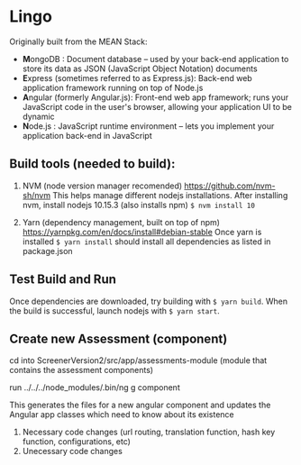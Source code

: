 # Lingo

Originally built from the MEAN Stack:

- **M**ongoDB : Document database – used by your back-end application to store its data as JSON (JavaScript Object Notation) documents
- **E**xpress (sometimes referred to as Express.js): Back-end web application framework running on top of Node.js
- **A**ngular (formerly Angular.js): Front-end web app framework; runs your JavaScript code in the user's browser, allowing your application UI to be dynamic
- **N**ode.js : JavaScript runtime environment – lets you implement your application back-end in JavaScript

## Build tools (needed to build):

1. NVM (node version manager recomended)
   https://github.com/nvm-sh/nvm
   This helps manage different nodejs installations. After installing nvm, install nodejs 10.15.3 (also installs npm)
   `$ nvm install 10`

2. Yarn (dependency management, built on top of npm)
   https://yarnpkg.com/en/docs/install#debian-stable
   Once yarn is installed `$ yarn install` should install all dependencies as listed in package.json

## Test Build and Run

Once dependencies are downloaded, try building with `$ yarn build`.
When the build is successful, launch nodejs with `$ yarn start`.

## Create new Assessment (component)

cd into ScreenerVersion2/src/app/assessments-module (module that contains the assessment components)

run ../../../node_modules/.bin/ng g component

This generates the files for a new angular component and updates the Angular app classes which need to know about its existence

1. Necessary code changes (url routing, translation function, hash key function, configurations, etc)
2. Unecessary code changes
